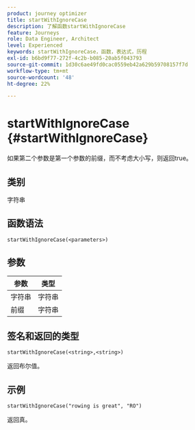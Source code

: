 ```yaml
---
product: journey optimizer
title: startWithIgnoreCase
description: 了解函数startWithIgnoreCase
feature: Journeys
role: Data Engineer, Architect
level: Experienced
keywords: startWithIgnoreCase，函数，表达式，历程
exl-id: b6bd9f77-272f-4c2b-b085-20ab5f043793
source-git-commit: 1d30c6ae49fd0cac0559eb42a629b59708157f7d
workflow-type: tm+mt
source-wordcount: '48'
ht-degree: 22%

---
```


# startWithIgnoreCase {#startWithIgnoreCase}

如果第二个参数是第一个参数的前缀，而不考虑大小写，则返回true。

## 类别

字符串

## 函数语法

`startWithIgnoreCase(<parameters>)`

## 参数

| 参数 | 类型 |
|-------------|--------|
| 字符串 | 字符串 |
| 前缀 | 字符串 |

## 签名和返回的类型

`startWithIgnoreCase(<string>,<string>)`

返回布尔值。

## 示例

`startWithIgnoreCase("rowing is great", "RO")`

返回真。
